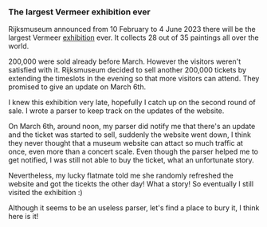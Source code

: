 ### The largest Vermeer exhibition ever

Rijksmuseum announced from 10 February to 4 June 2023 there will be the largest Vermeer [exhibition](https://www.rijksmuseum.nl/en/whats-on/exhibitions/vermeer) ever. It collects 28 out of 35 paintings all over the world.

200,000 were sold already before March. However the visitors weren't satisfied with it. Rijksmuseum decided to sell another 200,000 tickets by extending the timeslots in the evening so that more visitors can attend. They promised to give an update on March 6th.

I knew this exhibition very late, hopefully I catch up on the second round of sale. I wrote a parser to keep track on the updates of the website.

On March 6th, around noon, my parser did notify me that there's an update and the ticket was started to sell, suddenly the website went down, I think they never thought that a museum website can attact so much traffic at once, even more than a concert scale. Even though the parser helped me to get notified, I was still not able to buy the ticket, what an unfortunate story.

Nevertheless, my lucky flatmate told me she randomly refreshed the website and got the ticekts the other day! What a story! So eventually I still visited the exhibition :)

Although it seems to be an useless parser, let's find a place to bury it, I think here is it!
